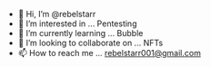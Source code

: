 - 👋 Hi, I’m @rebelstarr
- 👀 I’m interested in ... Pentesting
- 🌱 I’m currently learning ... Bubble
- 💞️ I’m looking to collaborate on ... NFTs
- 📫 How to reach me ... rebelstarr001@gmail.com

<!---
rebelstarr/rebelstarr is a ✨ special ✨ repository because its `README.md` (this file) appears on your GitHub profile.
You can click the Preview link to take a look at your changes.
--->
